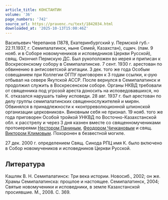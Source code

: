 ```yaml
---
article_title: КОНСТАНТИН
volume: '36'
page_numbers: '742'
source_url: https://pravenc.ru/text/1842034.html
downloaded_at: '2025-10-13T15:00:46Z'
---
```


Васильевич Черепанов (1878, Екатеринбургский у. Пермской губ.- 22.11.1937, г. Семипалатинск, ныне Семей, Казахстан), сщмч. (пам. 9 нояб. и в Соборе новомучеников и исповедников Церкви Русской), свящ. Окончил Пермскую ДС. Был рукоположен во иерея и приписан к Воскресенскому собору в Семипалатинске. 7 сент. 1930 г. арестован по обвинению в антисоветской агитации. 3 дек. того же года Особым совещанием при Коллегии ОГПУ приговорен к 3 годам ссылки, к-рую отбывал на севере Якутской АССР. После вернулся в Семипалатинск и продолжил служить в Воскресенском соборе. Органы НКВД требовали от священника под угрозой ареста доносить на исповедовавшихся, но К. отказался нарушать тайну исповеди. 28 авг. 1937 г. был арестован по делу группы семипалатинских священнослужителей и мирян. Обвинялся в принадлежности к «контрреволюционной шпионской организации церковников». Виновным себя не признал. 19 нояб. того же года приговорен Особой тройкой УНКВД по Восточно-Казахстанской обл. к расстрелу и через 3 дня казнен вместе со священномучениками протоиереями [Нестором Паниным](<https://pravenc.ru/text/Нестором Паниным.html>), [Феодором Чичкановым](<https://pravenc.ru/text/Феодором Чичкановым.html>) и свящ. [Виктором Климовым](https://pravenc.ru/text/Виктор.html). Похоронен в безвестной могиле.

27 дек. 2000 г. определением Свящ. Синода РПЦ имя К. было включено в Собор новомучеников и исповедников Церкви Русской.

## Литература

Кашляк В. Н. Семипалатинск: Три века истории. Новосиб., 2002; он же. Храмы Семипалатинска: прошлое и настоящее. Семипалатинск, 2004; Святые новомученики и исповедники, в земле Казахстанской просиявшие. М., 2008. С. 369.
